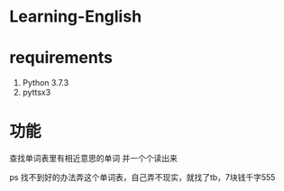 # Learning-English

# requirements
1. Python 3.7.3
2. pyttsx3

# 功能
查找单词表里有相近意思的单词
并一个个读出来

ps
找不到好的办法弄这个单词表，自己弄不现实，就找了tb，7块钱千字555
